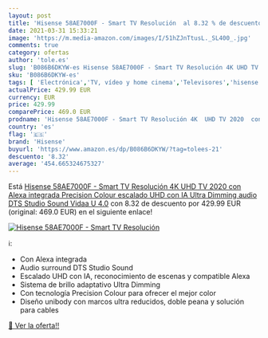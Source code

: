 ```yaml
---
layout: post
title: 'Hisense 58AE7000F - Smart TV Resolución  al 8.32 % de descuento'
date: 2021-03-31 15:33:21
image: 'https://m.media-amazon.com/images/I/51hZJnTtusL._SL400_.jpg'
comments: true
category: ofertas
author: 'tole.es'
slug: 'B086B6DKYW-es Hisense 58AE7000F - Smart TV Resolución 4K UHD TV 2020 con...'
sku: 'B086B6DKYW-es'
tags: [ 'Electrónica','TV, vídeo y home cinema','Televisores','hisense','smart','tv', ]
actualPrice: 429.99 EUR
currency: EUR
price: 429.99
comparePrice: 469.0 EUR
prodname: 'Hisense 58AE7000F - Smart TV Resolución 4K  UHD TV 2020  con Alexa integrada  Precision Colour  escalado UHD con IA  Ultra Dimming  audio DTS Studio Sound  Vidaa U 4.0'
country: 'es'
flag: '🇪🇸'
brand: 'Hisense'
buyurl: 'https://www.amazon.es/dp/B086B6DKYW/?tag=tolees-21'
descuento: '8.32'
average: '454.665324675327'
---
```


Está [Hisense 58AE7000F - Smart TV Resolución 4K  UHD TV 2020  con Alexa integrada  Precision Colour  escalado UHD con IA  Ultra Dimming  audio DTS Studio Sound  Vidaa U 4.0](https://www.amazon.es/dp/B086B6DKYW/?tag=tolees-21) con 8.32 de descuento por 429.99 EUR (original: 469.0 EUR) en el siguiente enlace!

[![Hisense 58AE7000F - Smart TV Resolución ](https://m.media-amazon.com/images/I/51hZJnTtusL._SL400_.jpg)](https://www.amazon.es/dp/B086B6DKYW/?tag=tolees-21)

ℹ️:

- Con Alexa integrada
- Audio surround DTS Studio Sound
- Escalado UHD con IA, reconocimiento de escenas y compatible Alexa
- Sistema de brillo adaptativo Ultra Dimming
- Con tecnología Precision Colour para ofrecer el mejor color
- Diseño unibody con marcos ultra reducidos, doble peana y solución para cables

[🛒 Ver la oferta!!](https://www.amazon.es/dp/B086B6DKYW/?tag=tolees-21)
